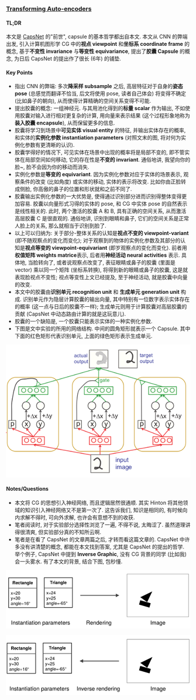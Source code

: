 ### [Transforming Auto-encoders](http://www.cs.toronto.edu/~hinton/absps/transauto6.pdf)

#### TL;DR

本文是 [CapsNet](https://arxiv.org/pdf/1710.09829.pdf) 的"前世", capsule 的基本哲学都出自本文. 本文从 CNN 的弊端出发, 引入计算机图形学 CG 中的**视点 viewpoint** 和**坐标系 coordinate frame** 的概念, 基于**不变性 invariance** 与**等变性 equivariance**, 提出了**胶囊 Capsule** 的概念, 为日后 CapsNet 的提出作了很长 (6年) 的铺垫.

#### Key Points

* 指出 CNN 的弊端: 多次**降采样 subsample** 之后, 高层特征对于自身的**姿态 pose** (总感觉而翻译不恰当, 后文将使用 pose, 读者自己体会) 将变得不确定 (比如鼻子的朝向), 从而使得计算精确的空间关系变得不可能.
* 提出胶囊的概念: 一组神经元. 与其用池化得到的**标量 scalar** 作为输出, 不如使用胶囊对输入进行相对更复杂的计算, 用向量来表示结果 (这个过程形象地称为**装入胶囊 encapsule**), 从而保留更多的信息.
* 胶囊将学习到场景中**可见实体 visual entity** 的特征, 并输出实体存在的概率, 和实体的**实例化参数 instantiation parameters** (对照文末的图, 将对何为实例化参数有更清晰的认识).
* 胶囊学得好的情况下, 可见实体在场景中出现的概率将是局部不变的, 即不管实体在局部空间如何移动, 它的存在性是**不变的 invariant**. 通俗地讲, 我望向你的脸~, 脸不会因为你的移动而消失.
* 实例化参数是**等变的 equivariant**. 因为实例化参数对应于实体的场景表示, 观察条件的改变 (比如角度) 或实体的移动, 实体的表示将改变. 比如你由正脸转成侧脸, 你高傲的鼻子的位置和形状就和之前不同了.
* 胶囊输出实例化参数的一大优势是, 使得通过识别部分进而识别得整体变得更加容易. 胶囊以向量形式习得的实体的 pose, 和 CG 中实体 pose 的自然表示是线性相关的. 此时, 两个激活的胶囊 A 和 B, 具有正确的空间关系, 从而激活高层胶囊 C 是很直观的. 通俗地讲, 识别到眼睛和鼻子, 它们的空间关系是正常人脸上的关系, 那么就相当于识别到脸了.
* 以上可以归纳为: 关于部分-整体关系的认知是**视点不变的 viewpoint-variant** (即不随观察点的变化而变化); 对于观察到的物体的实例化参数及其部分的认知是**视点等变的 viewpoint-equivariant** (即岁观察点的变化而变化). 前者用**权值矩阵 weights matrice**表示, 后者用**神经活动 neural activities** 表示. 具体地, 当脸转向了, 或者说观察点改变了, 表征眼睛或鼻子的胶囊 (里面是 vector) 乘以同一个矩阵 (坐标系转换), 将得到新的眼睛或鼻子的胶囊, 这是就表现脸视点不变性; 视点等变性上文已经提及, 至于神经活动, 就是胶囊中向量的改变.
* 本文中的胶囊由**识别单元 recognition unit** 和 **生成单元 generation unit** 构成. 识别单元作为隐层计算胶囊的输出向量, 其中特别有一位数字表示实体存在的概率 (这一点与日后的胶囊不一样); 生成单元则用于计算胶囊对高层胶囊的贡献 (CapsNet 中动态路由计算的就是这玩意儿).
* 胶囊的一个缺陷是, 一个胶囊只能表示实体的一种实例化参数.
* 下图是文中实验的所用的网络结构. 中间的圆角矩形就表示一个 Capsule. 其中下面的红色矩形代表识别单元, 上面的绿色矩形表示生成单元.

![transforming_ae.png](../../img/transforming_ae.png)

#### Notes/Questions

* 本文将 CG 的思想引入神经网络, 而且逻辑居然很通顺. 其实 Hinton 将其他领域的知识引入神经网络又不是第一次了. 这告诉我们, 知识是相同的, 有时候向内求解不得时, 可向外求解, 也许会有意想不到的收获.
* 笔者阅读时, 对于实验部分选择性浏览了一遍, 不得不说, 太晦涩了. 虽然道理讲得很清爽, 但实验部分真的不知所云啊.
* 笔者是在看了 CapsNet 的文章两篇之后, 才转而看这篇文章的. CapsNet 中许多没有讲清楚的概念, 都能在本文找到答案, 尤其是 CapsNet 的提出的哲学. 举个例子, CapsNet 中提到 **Inverse Graphic**, 没有 CG 背景的同学 (比如我) 会一头雾水. 有了本文的背景, 结合下图, 包秒懂.

![cg_rendering.png](../../img/cg_rendering.png)

![cg_inverse_rendering.png](../../img/cg_inverse_rendering.png)

